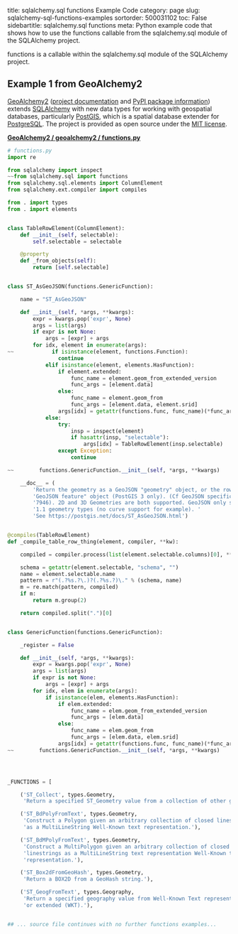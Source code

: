 title: sqlalchemy.sql functions Example Code
category: page
slug: sqlalchemy-sql-functions-examples
sortorder: 500031102
toc: False
sidebartitle: sqlalchemy.sql functions
meta: Python example code that shows how to use the functions callable from the sqlalchemy.sql module of the SQLAlchemy project.


functions is a callable within the sqlalchemy.sql module of the SQLAlchemy project.


## Example 1 from GeoAlchemy2
[GeoAlchemy2](https://github.com/geoalchemy/geoalchemy2)
([project documentation](https://geoalchemy-2.readthedocs.io/en/latest/)
and
[PyPI package information](https://pypi.org/project/GeoAlchemy2/))
extends [SQLAlchemy](/sqlalchemy.html) with new data types for working
with geospatial databases, particularly [PostGIS](http://postgis.net/),
which is a spatial database extender for [PostgreSQL](/postgresql.html).
The project is provided as open source under the
[MIT license](https://github.com/geoalchemy/geoalchemy2/blob/master/COPYING.rst).

[**GeoAlchemy2 / geoalchemy2 / functions.py**](https://github.com/geoalchemy/geoalchemy2/blob/master/geoalchemy2/./functions.py)

```python
# functions.py
import re

from sqlalchemy import inspect
~~from sqlalchemy.sql import functions
from sqlalchemy.sql.elements import ColumnElement
from sqlalchemy.ext.compiler import compiles

from . import types
from . import elements


class TableRowElement(ColumnElement):
    def __init__(self, selectable):
        self.selectable = selectable

    @property
    def _from_objects(self):
        return [self.selectable]


class ST_AsGeoJSON(functions.GenericFunction):

    name = "ST_AsGeoJSON"

    def __init__(self, *args, **kwargs):
        expr = kwargs.pop('expr', None)
        args = list(args)
        if expr is not None:
            args = [expr] + args
        for idx, element in enumerate(args):
~~            if isinstance(element, functions.Function):
                continue
            elif isinstance(element, elements.HasFunction):
                if element.extended:
                    func_name = element.geom_from_extended_version
                    func_args = [element.data]
                else:
                    func_name = element.geom_from
                    func_args = [element.data, element.srid]
                args[idx] = getattr(functions.func, func_name)(*func_args)
            else:
                try:
                    insp = inspect(element)
                    if hasattr(insp, "selectable"):
                        args[idx] = TableRowElement(insp.selectable)
                except Exception:
                    continue

~~        functions.GenericFunction.__init__(self, *args, **kwargs)

    __doc__ = (
        'Return the geometry as a GeoJSON "geometry" object, or the row as a '
        'GeoJSON feature" object (PostGIS 3 only). (Cf GeoJSON specifications RFC '
        '7946). 2D and 3D Geometries are both supported. GeoJSON only support SFS '
        '1.1 geometry types (no curve support for example). '
        'See https://postgis.net/docs/ST_AsGeoJSON.html')


@compiles(TableRowElement)
def _compile_table_row_thing(element, compiler, **kw):

    compiled = compiler.process(list(element.selectable.columns)[0], **kw)

    schema = getattr(element.selectable, "schema", "")
    name = element.selectable.name
    pattern = r"(.?%s.?\.)?(.?%s.?)\." % (schema, name)
    m = re.match(pattern, compiled)
    if m:
        return m.group(2)

    return compiled.split(".")[0]


class GenericFunction(functions.GenericFunction):

    _register = False

    def __init__(self, *args, **kwargs):
        expr = kwargs.pop('expr', None)
        args = list(args)
        if expr is not None:
            args = [expr] + args
        for idx, elem in enumerate(args):
            if isinstance(elem, elements.HasFunction):
                if elem.extended:
                    func_name = elem.geom_from_extended_version
                    func_args = [elem.data]
                else:
                    func_name = elem.geom_from
                    func_args = [elem.data, elem.srid]
                args[idx] = getattr(functions.func, func_name)(*func_args)
~~        functions.GenericFunction.__init__(self, *args, **kwargs)




_FUNCTIONS = [

    ('ST_Collect', types.Geometry,
     'Return a specified ST_Geometry value from a collection of other geometries.'),

    ('ST_BdPolyFromText', types.Geometry,
     'Construct a Polygon given an arbitrary collection of closed linestrings'
     'as a MultiLineString Well-Known text representation.'),

    ('ST_BdMPolyFromText', types.Geometry,
     'Construct a MultiPolygon given an arbitrary collection of closed '
     'linestrings as a MultiLineString text representation Well-Known text '
     'representation.'),

    ('ST_Box2dFromGeoHash', types.Geometry,
     'Return a BOX2D from a GeoHash string.'),

    ('ST_GeogFromText', types.Geography,
     'Return a specified geography value from Well-Known Text representation '
     'or extended (WKT).'),


## ... source file continues with no further functions examples...

```


